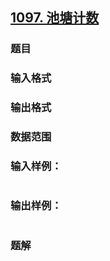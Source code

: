 ## [1097. 池塘计数](https://www.acwing.com/problem/content/solution/1099/1/)

### 题目

### 输入格式

### 输出格式

### 数据范围

### 输入样例：

```

```

### 输出样例：

```

```

### 题解